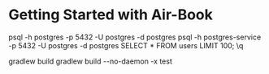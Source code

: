 # Getting Started with Air-Book

psql -h postgres -p 5432 -U postgres -d postgres 
psql -h postgres-service -p 5432 -U postgres -d postgres 
SELECT * FROM users LIMIT 100;
\q


gradlew build
gradlew build --no-daemon -x test 




















